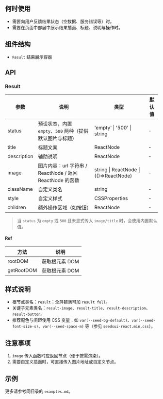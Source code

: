 ## 何时使用

- 需要向用户反馈结果状态（空数据、服务错误等）时。
- 需要在页面中部居中展示结果插画、标题、说明与操作时。

## 组件结构

- `Result` 结果展示容器

## API

### Result

| 参数        | 说明                                                     | 类型                                   | 默认值 |
| ----------- | -------------------------------------------------------- | -------------------------------------- | ------ |
| status      | 预设状态，内置 `empty`、`500` 两种（提供默认图片与标题） | 'empty' \| '500' \| string             | -      |
| title       | 标题文案                                                 | ReactNode                              | -      |
| description | 辅助说明                                                 | ReactNode                              | -      |
| image       | 图片内容：url 字符串 / ReactNode / 返回 ReactNode 的函数 | string \| ReactNode \| (()=>ReactNode) | -      |
| className   | 自定义类名                                               | string                                 | -      |
| style       | 自定义样式                                               | CSSProperties                          | -      |
| children    | 额外操作区域（如按钮）                                   | ReactNode                              | -      |

> 当 `status` 为 `empty` 或 `500` 且未显式传入 `image/title` 时，会使用内置默认值。

#### Ref

| 方法       | 说明           |
| ---------- | -------------- |
| rootDOM    | 获取根元素 DOM |
| getRootDOM | 获取根元素 DOM |

## 样式说明

- 根节点类名：`result`；全屏铺满可加 `result full`。
- 关键子元素类名：`result-image`、`result-title`、`result-description`、`result-button`。
- 推荐配色与间距使用 CSS 变量：如 `var(--seed-bg-default)`、`var(--seed-font-size-s)`、`var(--seed-space-m)` 等（参见 `seedsui-react.min.css`）。

## 注意事项

1. `image` 传入函数时应返回节点（便于按需渲染）。
2. 需要自定义插画时，可直接传入图片地址或自定义节点。

## 示例

更多请参考同目录的 `examples.md`。
